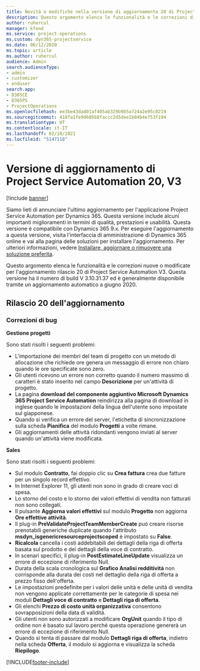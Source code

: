 ```yaml
---
title: Novità o modifiche nella versione di aggiornamento 20 di Project Service Automation V3
description: Questo argomento elenca le funzionalità e le correzioni disponibili nella versione di aggiornamento 20 di Project Service Automation V3
author: ruhercul
manager: kfend
ms.service: project-operations
ms.custom: dyn365-projectservice
ms.date: 06/12/2020
ms.topic: article
ms.author: ruhercul
audience: Admin
search.audienceType:
- admin
- customizer
- enduser
search.app:
- D365CE
- D365PS
- ProjectOperations
ms.openlocfilehash: ee3be43da401af405ab329b9b5a724a2e95c0219
ms.sourcegitcommit: 418fa1fe9d605b8faccc2d5dee1b04b4e753f194
ms.translationtype: HT
ms.contentlocale: it-IT
ms.lasthandoff: 02/10/2021
ms.locfileid: "5147118"
---
```

# <a name="project-service-automation-update-release-20-v3"></a>Versione di aggiornamento di Project Service Automation 20, V3

[!include [banner](../includes/psa-now-project-operations.md)]

Siamo lieti di annunciare l'ultimo aggiornamento per l'applicazione Project Service Automation per Dynamics 365. Questa versione include alcuni importanti miglioramenti in termini di qualità, prestazioni e usabilità. Questa versione è compatibile con Dynamics 365 9.x. Per eseguire l'aggiornamento a questa versione, visita l'interfaccia di amministrazione di Dynamics 365 online e vai alla pagina delle soluzioni per installare l'aggiornamento. Per ulteriori informazioni, vedere [Installare, aggiornare o rimuovere una soluzione preferita](https://docs.microsoft.com/power-platform/admin/install-remove-preferred-solution).

Questo argomento elenca le funzionalità e le correzioni nuove o modificate per l'aggiornamento rilascio 20 di Project Service Automation V3. Questa versione ha il numero di build V 3.10.31.37 ed è generalmente disponibile tramite un aggiornamento automatico a giugno 2020.

## <a name="update-release-20"></a>Rilascio 20 dell'aggiornamento

### <a name="bug-fixes"></a>Correzioni di bug

**Gestione progetti**

Sono stati risolti i seguenti problemi:

- L'importazione dei membri del team di progetto con un metodo di allocazione che richiede ore genera un messaggio di errore non chiaro quando le ore specificate sono zero.
- Gli utenti ricevono un errore non corretto quando il numero massimo di caratteri è stato inserito nel campo **Descrizione** per un'attività di progetto.
- La pagina **download del componente aggiuntivo Microsoft Dynamics 365 Project Service Automation** reindirizza alla pagina di download in inglese quando le impostazioni della lingua dell'utente sono impostate sul giapponese.
- Quando si verifica un errore del server, l'etichetta di sincronizzazione sulla scheda **Pianifica** del modulo **Progetti** a volte rimane.
- Gli aggiornamenti delle attività ridondanti vengono inviati al server quando un'attività viene modificata.

**Sales**

Sono stati risolti i seguenti problemi:

- Sul modulo **Contratto**, fai doppio clic su **Crea fattura** crea due fatture per un singolo record effettivo.
- In Internet Explorer 11, gli utenti non sono in grado di creare voci di spesa.
- Lo storno del costo e lo storno dei valori effettivi di vendita non fatturati non sono collegati.
- Il pulsante **Aggiorna valori effettivi** sul modulo **Progetto** non aggiorna **Ore effettive attività**.
- Il plug-in **PreValidateProjectTeamMemberCreate** può creare risorse prenotabili generiche duplicate quando l'attributo **msdyn_isgenericresourceprojectscoped** è impostato su **False**.
- **Ricalcola** cancella i costi addebitabili dei dettagli della riga di offerta basata sul prodotto e dei dettagli della voce di contratto.
- In scenari specifici, il plug-in **PostEstimateLineUpdate** visualizza un errore di eccezione di riferimento Null.
- Durata della scala cronologica sul **Grafico Analisi redditività** non corrisponde alla durata dei costi nel dettaglio della riga di offerta a prezzo fisso dell'offerta.
- Le impostazioni predefinite per i valori delle unità e delle unità di vendita non vengono applicate correttamente per le categorie di spesa nei moduli **Dettagli voce di contratto** e **Dettagli riga di offerta**.
- Gli elenchi **Prezzo di costo unità organizzativa** consentono sovrapposizioni della data di validità.
- Gli utenti non sono autorizzati a modificare **OrgUnit** quando il tipo di ordine non è basato sul lavoro perché questa operazione genererà un errore di eccezione di riferimento Null.
- Quando si tenta di passare dal modulo **Dettagli riga di offerta**, indietro nella scheda **Offerta**, il modulo si aggiorna e visualizza la scheda **Riepilogo**.


[!INCLUDE[footer-include](../includes/footer-banner.md)]